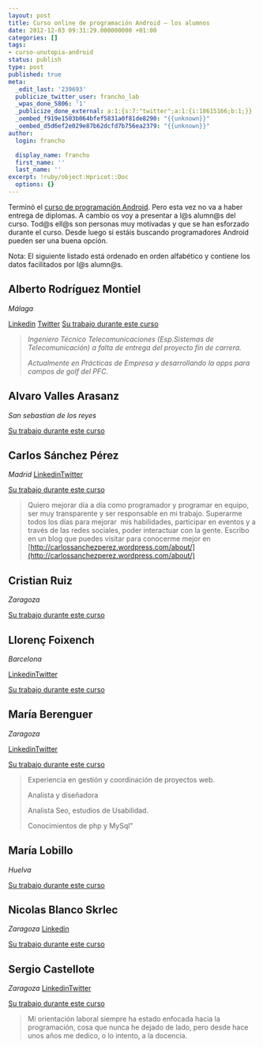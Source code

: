 ```yaml
---
layout: post
title: Curso online de programación Android – los alumnos
date: 2012-12-03 09:31:29.000000000 +01:00
categories: []
tags:
- curso-unutopia-android
status: publish
type: post
published: true
meta:
  _edit_last: '239693'
  publicize_twitter_user: francho_lab
  _wpas_done_5806: '1'
  _publicize_done_external: a:1:{s:7:"twitter";a:1:{i:18615166;b:1;}}
  _oembed_f919e1503b064bfef5831a0f81de8290: "{{unknown}}"
  _oembed_d5d6ef2e029e87b62dcfd7b756ea2379: "{{unknown}}"
author:
  login: francho

  display_name: francho
  first_name: ''
  last_name: ''
excerpt: !ruby/object:Hpricot::Doc
  options: {}
---
```

Terminó el [curso de programación Android](http://francho.org/2012/10/03/curso-gratuito-para-desempleados-de-programacion-android/). Pero esta vez no va a haber entrega de diplomas. A cambio os voy a presentar a l@s alumn@s del curso. Tod@s ell@s son personas muy motivadas y que se han esforzado durante el curso. Desde luego si estáis buscando programadores Android pueden ser una buena opción.

Nota: El siguiente listado está ordenado en orden alfabético y contiene los datos facilitados por l@s alumn@s.

## Alberto Rodríguez Montiel

_Málaga_

[Linkedin](http://es.linkedin.com/pub/alberto-rodr%C3%ADguez-montiel/60/843/8a1)
[Twitter](https://twitter.com/erralberto)
[Su trabajo durante este curso](https://github.com/francho/unutopia-android/tree/master/erralberto)

> _Ingeniero Técnico Telecomunicaciones (Esp.Sistemas de Telecomunicación) a falta de entrega del proyecto fin de carrera._
>
> _Actualmente en Prácticas de Empresa y desarrollando la apps para campos de golf del PFC._


## Alvaro Valles Arasanz

_San sebastian de los reyes_

[Su trabajo durante este curso](https://github.com/francho/unutopia-android/tree/master/herras78)

## Carlos Sánchez Pérez

_Madrid_ [Linkedin](http://es.linkedin.com/pub/carlos-sánchez-pérez/0/653/a13)[Twitter](https://twitter.com/carlossanchezp)

[Su trabajo durante este curso](https://github.com/francho/unutopia-android/tree/master/carlossanchezp)

> Quiero mejorar día a día como programador y programar en equipo, ser muy transparente y ser responsable en mi trabajo. Superarme todos los días para mejorar  mis habilidades, participar en eventos y a través de las redes sociales, poder interactuar con la gente. Escribo en un blog que puedes visitar para conocerme mejor en [http://carlossanchezperez.wordpress.com/about/](http://carlossanchezperez.wordpress.com/about/)


## Cristian Ruiz

_Zaragoza_

[Su trabajo durante este curso](https://github.com/francho/unutopia-android/tree/master/shide)


## Llorenç Foixench

_Barcelona_ 

[Linkedin](http://www.linkedin.com/in/lfoixench)[Twitter](https://twitter.com/lfoixench)

[Su trabajo durante este curso](https://github.com/francho/unutopia-android/tree/master/erralberto)


## María Berenguer

_Zaragoza_ 

[Linkedin](http://www.linkedin.com/in/mariaberenguer)[Twitter](https://twitter.com/merybere)

[Su trabajo durante este curso](https://github.com/francho/unutopia-android/tree/master/merybere)

> Experiencia en gestión y coordinación de proyectos web.
>
> Analista y diseñadora
>
> Analista Seo, estudios de Usabilidad.
>
> Conocimientos de php y MySql"


## María Lobillo

_Huelva_ 

[Su trabajo durante este curso](https://github.com/francho/unutopia-android/tree/master/neniah)


## Nicolas Blanco Skrlec

_Zaragoza_ [Linkedin](http://www.linkedin.com/profile/view?id=218121215&trk=tab_pro)

[Su trabajo durante este curso](https://github.com/francho/unutopia-android/tree/master/dundarr)


## Sergio Castellote

_Zaragoza_ [Linkedin](http://www.linkedin.com/pub/sergio-castellote-calvo/5b/97/537)[Twitter](http://twitter.com/sergiowebo)

[Su trabajo durante este curso](https://github.com/francho/unutopia-android/tree/master/sergiowebo)

> Mi orientación laboral siempre ha estado enfocada hacia la programación, cosa que nunca he dejado de lado, pero desde hace unos años me dedico, o lo intento, a la docencia.

